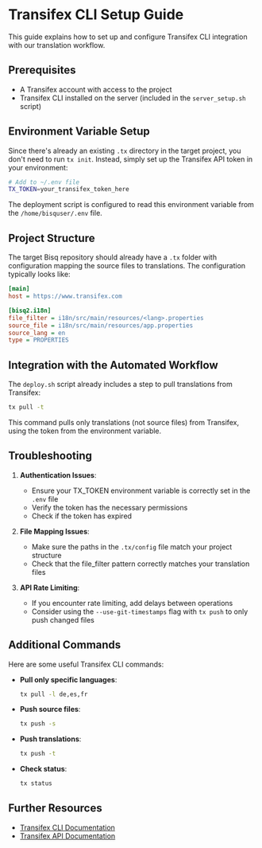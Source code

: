 # Transifex CLI Setup Guide

This guide explains how to set up and configure Transifex CLI integration with our translation workflow.

## Prerequisites

- A Transifex account with access to the project
- Transifex CLI installed on the server (included in the `server_setup.sh` script)

## Environment Variable Setup

Since there's already an existing `.tx` directory in the target project, you don't need to run `tx init`. Instead, simply set up the Transifex API token in your environment:

```bash
# Add to ~/.env file
TX_TOKEN=your_transifex_token_here
```

The deployment script is configured to read this environment variable from the `/home/bisquser/.env` file.

## Project Structure

The target Bisq repository should already have a `.tx` folder with configuration mapping the source files to translations. The configuration typically looks like:

```ini
[main]
host = https://www.transifex.com

[bisq2.i18n]
file_filter = i18n/src/main/resources/<lang>.properties
source_file = i18n/src/main/resources/app.properties
source_lang = en
type = PROPERTIES
```

## Integration with the Automated Workflow

The `deploy.sh` script already includes a step to pull translations from Transifex:

```bash
tx pull -t
```

This command pulls only translations (not source files) from Transifex, using the token from the environment variable.

## Troubleshooting

1. **Authentication Issues**:
   - Ensure your TX_TOKEN environment variable is correctly set in the `.env` file
   - Verify the token has the necessary permissions
   - Check if the token has expired

2. **File Mapping Issues**:
   - Make sure the paths in the `.tx/config` file match your project structure
   - Check that the file_filter pattern correctly matches your translation files

3. **API Rate Limiting**:
   - If you encounter rate limiting, add delays between operations
   - Consider using the `--use-git-timestamps` flag with `tx push` to only push changed files

## Additional Commands

Here are some useful Transifex CLI commands:

- **Pull only specific languages**:
  ```bash
  tx pull -l de,es,fr
  ```

- **Push source files**:
  ```bash
  tx push -s
  ```

- **Push translations**:
  ```bash
  tx push -t
  ```

- **Check status**:
  ```bash
  tx status
  ```

## Further Resources

- [Transifex CLI Documentation](https://docs.transifex.com/client/introduction)
- [Transifex API Documentation](https://docs.transifex.com/api/introduction) 